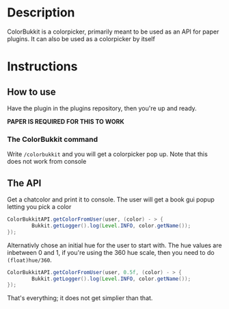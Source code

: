 # Description
ColorBukkit is a colorpicker, primarily meant to be used as an API for paper plugins. 
It can also be used as a colorpicker by itself

# Instructions
## How to use
Have the plugin in the plugins repository, then you're up and ready.

<b>PAPER IS REQUIRED FOR THIS TO WORK </b>
### The ColorBukkit command
Write `/colorbukkit` and you will get a colorpicker pop up. Note that this does not work from console
## The API
Get a chatcolor and print it to console. The user will get a book gui popup letting you pick a color
```java
ColorBukkitAPI.getColorFromUser(user, (color) - > {
        Bukkit.getLogger().log(Level.INFO, color.getName());
});
```
Alternativly chose an initial hue for the user to start with. The hue values are inbetween 0 and 1,
if you're using the 360 hue scale, then you need to do `(float)hue/360`.
```java
ColorBukkitAPI.getColorFromUser(user, 0.5f, (color) - > {
        Bukkit.getLogger().log(Level.INFO, color.getName());
});
```
That's everything; it does not get simplier than that.
